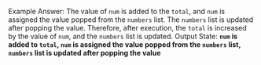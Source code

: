 Example Answer:
The value of `num` is added to the `total`, and `num` is assigned the value popped from the `numbers` list. The `numbers` list is updated after popping the value. Therefore, after execution, the `total` is increased by the value of `num`, and the `numbers` list is updated.
Output State: **`num` is added to `total`, `num` is assigned the value popped from the `numbers` list, `numbers` list is updated after popping the value**
